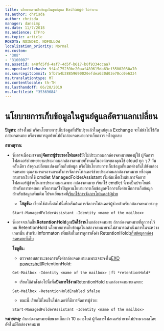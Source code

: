 ```yaml
---
title: นโยบายการเก็บข้อมูลในศูนย์ดูแล Exchange ไม่ทำงาน
ms.author: chrisda
author: chrisda
manager: dansimp
ms.date: 11/7/2018
ms.audience: ITPro
ms.topic: article
ROBOTS: NOINDEX, NOFOLLOW
localization_priority: Normal
ms.custom:
- "308"
- "3100007"
ms.assetid: a48fd5fd-4af7-4d5f-b617-b0f9334ccaa7
ms.openlocfilehash: 9f4a175239bc20aaf489615da63ef35002030a70
ms.sourcegitcommit: 5fb7a4b28859690020efdea630d03e70cc0e6334
ms.translationtype: MT
ms.contentlocale: th-TH
ms.lasthandoff: 06/28/2019
ms.locfileid: "35369684"
---
```

# <a name="retention-policies-in-exchange-admin-center"></a>นโยบายการเก็บข้อมูลในศูนย์ดูแลอัตราแลกเปลี่ยน

 **ปัญหา:** สร้างใหม่ หรือนโยบายการเก็บข้อมูลที่ปรับปรุงแล้วในศูนย์ดูแล Exchange จะไม่นำไปใช้กับกล่องจดหมาย หรือรายการถูกย้ายไปยังกล่องจดหมายการเก็บถาวร หรือถูกลบ 
  
 **สาเหตุราก:**
  
- ซึ่งอาจเนื่องมาจากผู้**จัดการผู้ช่วยของโฟลเดอร์**ยังไม่ประมวลผลกล่องจดหมายของผู้ใช้ ผู้จัดการโฟลเดอร์ช่วยพยายามประมวลผลกล่องจดหมายทั้งหมดในองค์กรของคุณใช้ cloud ทุก ๆ 7 วันครั้งเดียว ถ้าคุณเปลี่ยนแปลงแท็กเก็บข้อมูล หรือใช้นโยบายการเก็บข้อมูลที่แตกต่างกันไปยังกล่องจดหมาย คุณสามารถรอจนกระทั่งการจัดการโฟลเดอร์ช่วยประมวลผลกล่องจดหมาย หรือคุณสามารถเรียกใช้ cmdlet ManagedFolderAssistant เริ่มต้นเพื่อเริ่มต้นการจัดการโฟลเดอร์ผู้ช่วยในการประมวลผลเฉพาะ กล่องจดหมาย เรียกใช้ cmdlet นี้จะเป็นประโยชน์สำหรับการทดสอบ หรือการแก้ไขปัญหานโยบายการเก็บข้อมูลหรือการตั้งค่าแท็กการเก็บข้อมูล สำหรับข้อมูลเพิ่มเติม โปรดเยี่ยมชมที่[เรียกใช้การจัดการโฟลเดอร์ผู้ช่วย](https://msdn.microsoft.com/library/gg271153%28v=exchsrvcs.149%29.aspx#managedfolderassist)
    
  - **โซลูชัน:** เรียกใช้คำสั่งต่อไปนี้เพื่อเริ่มต้นการจัดการโฟลเดอร์ผู้ช่วยสำหรับกล่องจดหมายระบุ:
    
  ```
  Start-ManagedFolderAssistant -Identity <name of the mailbox>
  ```

- ซึ่งอาจจะเกิดขึ้น**RetentionHold**ถูก**เปิดใช้งาน**ในกล่องจดหมาย ถ้ากล่องจดหมายที่ถูกวางไว้บน RetentionHold นโยบายการเก็บข้อมูลในกล่องจดหมายจะไม่สามารถดำเนินการในระหว่างเวลานั้น สำหรับ informaton เพิ่มเติมในการดูการตั้งค่า RetentionHold:[เก็บข้อมูลกล่องจดหมายที่เก็บ](https://docs.microsoft.com/exchange/security-and-compliance/messaging-records-management/mailbox-retention-hold)
    
    **โซลูชัน:**
    
  - ตรวจสอบสถานะของการตั้งค่ากล่องจดหมายเฉพาะเจาะจงใน[EXO powershell](https://docs.microsoft.com/powershell/exchange/exchange-online/connect-to-exchange-online-powershell/connect-to-exchange-online-powershell?view=exchange-ps)RetentionHold:
    
  ```
  Get-Mailbox -Identity <name of the mailbox> |fl *retentionHold*
  ```

  - เรียกใช้คำสั่งต่อไปนี้เพื่อ**ปิดการใช้งาน**RetentionHold บนกล่องจดหมายเฉพาะ:
    
  ```
  Set-Mailbox -RetentionHoldEnabled $false
  ```

  - ขณะนี้ เรียกใช้ใหม่ในโฟลเดอร์ที่มีการจัดการผู้ช่วย:
    
  ```
  Start-ManagedFolderAssistant -Identity <name of the mailbox>
  ```

 **หมายเหตุ:** ถ้ากล่องจดหมายมีขนาดเล็กกว่า 10 เมกะไบต์ ผู้จัดการโฟลเดอร์ช่วยจะไม่ประมวลผลโดยอัตโนมัติกล่องจดหมาย
  